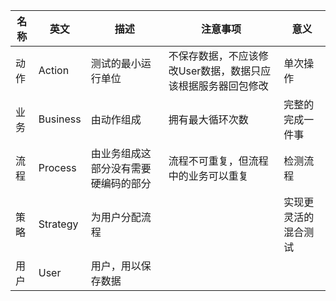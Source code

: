 |名称|英文|描述|注意事项|意义|
|-|-|-|-|-|
|动作|Action|测试的最小运行单位|不保存数据，不应该修改User数据，数据只应该根据服务器回包修改|单次操作|
|业务|Business|由动作组成|拥有最大循环次数|完整的完成一件事|
|流程|Process|由业务组成这部分没有需要硬编码的部分|流程不可重复，但流程中的业务可以重复|检测流程|
|策略|Strategy|为用户分配流程||实现更灵活的混合测试|
|用户|User|用户，用以保存数据|||
